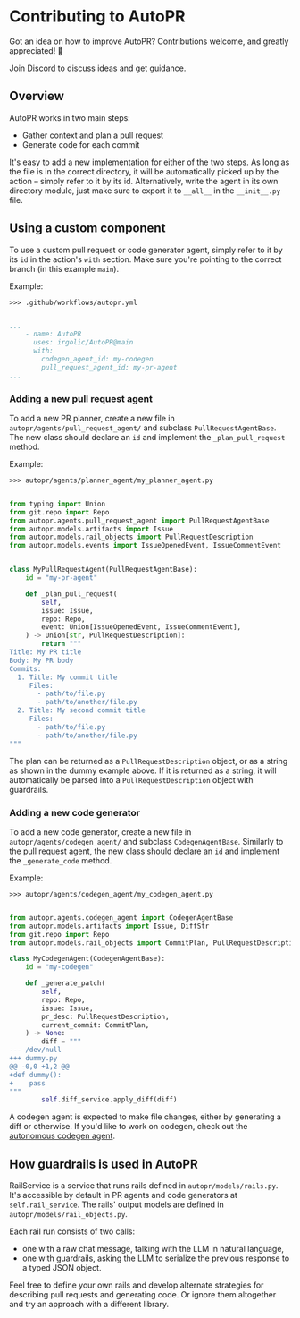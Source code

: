 # Contributing to AutoPR

Got an idea on how to improve AutoPR?
Contributions welcome, and greatly appreciated! 🙏

Join [Discord](https://discord.gg/ykk7Znt3K6) to discuss ideas and get guidance.

## Overview

AutoPR works in two main steps:
- Gather context and plan a pull request
- Generate code for each commit

It's easy to add a new implementation for either of the two steps. 
As long as the file is in the correct directory, it will be automatically picked up by the action – simply refer to it by its id.
Alternatively, write the agent in its own directory module, just make sure to export it to `__all__` in the `__init__.py` file. 

## Using a custom component

To use a custom pull request or code generator agent, simply refer to it by its `id` in the action's `with` section.
Make sure you're pointing to the correct branch (in this example `main`).

Example:

`>>> .github/workflows/autopr.yml`
```yaml

...
    - name: AutoPR
      uses: irgolic/AutoPR@main
      with:
        codegen_agent_id: my-codegen
        pull_request_agent_id: my-pr-agent
...
```

### Adding a new pull request agent

To add a new PR planner, create a new file in `autopr/agents/pull_request_agent/` and subclass `PullRequestAgentBase`. 
The new class should declare an `id` and implement the `_plan_pull_request` method.

Example:

`>>> autopr/agents/planner_agent/my_planner_agent.py`
```python

from typing import Union
from git.repo import Repo
from autopr.agents.pull_request_agent import PullRequestAgentBase
from autopr.models.artifacts import Issue
from autopr.models.rail_objects import PullRequestDescription
from autopr.models.events import IssueOpenedEvent, IssueCommentEvent


class MyPullRequestAgent(PullRequestAgentBase):
    id = "my-pr-agent"

    def _plan_pull_request(
        self, 
        issue: Issue, 
        repo: Repo,
        event: Union[IssueOpenedEvent, IssueCommentEvent],
    ) -> Union[str, PullRequestDescription]:
        return """
Title: My PR title
Body: My PR body
Commits:
  1. Title: My commit title
     Files:
       - path/to/file.py
       - path/to/another/file.py
  2. Title: My second commit title
     Files:
       - path/to/file.py
       - path/to/another/file.py
"""
```

The plan can be returned as a `PullRequestDescription` object, or as a string as shown in the dummy example above.
If it is returned as a string, it will automatically be parsed into a `PullRequestDescription` object with guardrails.


### Adding a new code generator

To add a new code generator, create a new file in `autopr/agents/codegen_agent/` and subclass `CodegenAgentBase`. 
Similarly to the pull request agent, the new class should declare an `id` and implement the `_generate_code` method.

Example:

`>>> autopr/agents/codegen_agent/my_codegen_agent.py`
```python

from autopr.agents.codegen_agent import CodegenAgentBase
from autopr.models.artifacts import Issue, DiffStr
from git.repo import Repo
from autopr.models.rail_objects import CommitPlan, PullRequestDescription

class MyCodegenAgent(CodegenAgentBase):
    id = "my-codegen"

    def _generate_patch(
        self,
        repo: Repo,
        issue: Issue,
        pr_desc: PullRequestDescription,
        current_commit: CommitPlan,
    ) -> None:    
        diff = """
--- /dev/null
+++ dummy.py
@@ -0,0 +1,2 @@
+def dummy():
+    pass
"""
        self.diff_service.apply_diff(diff)
```

A codegen agent is expected to make file changes, either by generating a diff or otherwise.
If you'd like to work on codegen, check out the [autonomous codegen agent](https://github.com/irgolic/AutoPR/tree/main/autopr/agents/codegen_agent/autonomous_v1).


## How guardrails is used in AutoPR

RailService is a service that runs rails defined in `autopr/models/rails.py`. 
It's accessible by default in PR agents and code generators at `self.rail_service`.
The rails' output models are defined in `autopr/models/rail_objects.py`.

Each rail run consists of two calls:
- one with a raw chat message, talking with the LLM in natural language,
- one with guardrails, asking the LLM to serialize the previous response to a typed JSON object.

Feel free to define your own rails and develop alternate strategies for describing pull requests and generating code. 
Or ignore them altogether and try an approach with a different library.